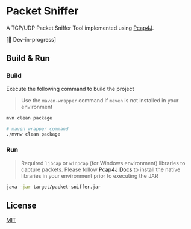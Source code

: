 # Packet Sniffer

A TCP/UDP Packet Sniffer Tool implemented using [Pcap4J](https://github.com/kaitoy/pcap4j).

[:construction: Dev-in-progress]

## Build & Run

### Build

Execute the following command to build the project

> Use the `maven-wrapper` command if `maven` is not installed in your environment

```sh
mvn clean package

# maven wrapper command
./mvnw clean package
```

### Run

> Required `libcap` or `winpcap` (for Windows environment) libraries to capture packets. Please follow [Pcap4J Docs](https://www.pcap4j.org/) to install the native libraries in your environment prior to executing the JAR

```sh
java -jar target/packet-sniffer.jar
```

## License

[MIT](LICENSE)
